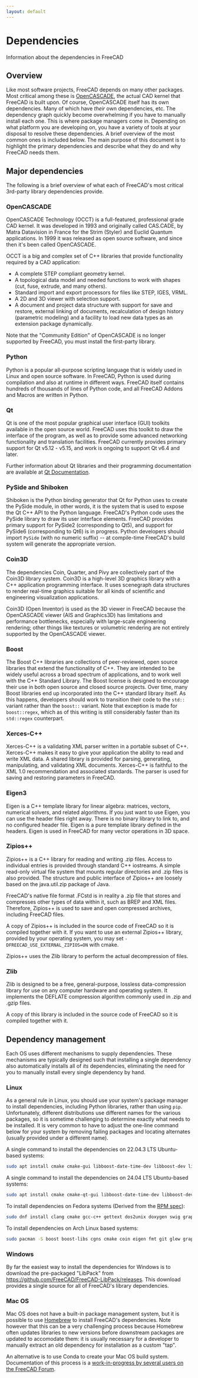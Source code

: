 ```yaml
---
layout: default
---
```


# Dependencies

Information about the dependencies in FreeCAD

## Overview

Like most software projects, FreeCAD depends on many other packages. Most critical among these is [OpenCASCADE](https://www.opencascade.com/),
the actual CAD kernel that FreeCAD is built upon. Of course, OpenCASCADE itself has its own dependencies. Many of which have *their* own
dependencies, etc. The dependency graph quickly become overwhelming if you have to manually install each one. This is where package managers come
in. Depending on what platform you are developing on, you have a variety of tools at your disposal to resolve these dependencies. A brief overview
of the most common ones is included below. The main purpose of this document is to highlight the primary dependencies and describe what they do and
why FreeCAD needs them.

## Major dependencies

The following is a brief overview of what each of FreeCAD's most critical 3rd-party library dependencies provide.

### OpenCASCADE

OpenCASCADE Technology (OCCT) is a full-featured, professional grade CAD kernel. It was developed in 1993 and originally called
CAS.CADE, by Matra Datavision in France for the Strim (Styler) and Euclid Quantum applications. In 1999 it was released as open
source software, and since then it's been called OpenCASCADE.

OCCT is a big and complex set of C++ libraries that provide functionality required by a CAD application:
* A complete STEP compliant geometry kernel.
* A topological data model and needed functions to work with shapes (cut, fuse, extrude, and many others).
* Standard import and export processors for files like STEP, IGES, VRML.
* A 2D and 3D viewer with selection support.
* A document and project data structure with support for save and restore, external linking of documents, recalculation of design history (parametric modeling) and a facility to load new data types as an extension package dynamically.

Note that the "Community Edition" of OpenCASCADE is no longer supported by FreeCAD, you must install the first-party library.

### Python

Python is a popular all-purpose scripting language that is widely used in Linux and open source software.
In FreeCAD, Python is used during compilation and also at runtime in different ways. FreeCAD itself contains
hundreds of thousands of lines of Python code, and all FreeCAD Addons and Macros are written in Python.

### Qt

Qt is one of the most popular graphical user interface (GUI) toolkits available in the open source world.
FreeCAD uses this toolkit to draw the interface of the program, as well as to provide some advanced networking functionality
and translation facilities. FreeCAD currently provides primary support for Qt v5.12 - v5.15, and work is ongoing to support Qt v6.4 and
later.

Further information about Qt libraries and their programming documentation are available at [Qt Documentation](https://doc.qt.io/).

### PySide and Shiboken

Shiboken is the Python binding generator that Qt for Python uses to create the PySide module, in other words, it is the system that
is used to expose the Qt C++ API to the Python language. FreeCAD's Python code uses the PySide library to draw its user interface elements.
FreeCAD provides primary support for PySide2 (corresponding to Qt5), and support for PySide6 (corresponding to Qt6) is in progress.
Python developers should import `PySide` (with no numeric suffix) -- at compile-time FreeCAD's build system will generate the appropriate
version.

### Coin3D

The dependencies Coin, Quarter, and Pivy are collectively part of the Coin3D library system. Coin3D is a high-level 3D graphics library
with a C++ application programming interface. It uses scenegraph data structures to render real-time graphics suitable for all kinds
of scientific and engineering visualization applications.

Coin3D (Open Inventor) is used as the 3D viewer in FreeCAD because the OpenCASCADE viewer (AIS and Graphics3D) has limitations and performance
bottlenecks, especially with large-scale engineering rendering; other things like textures or volumetric rendering are not entirely supported
by the OpenCASCADE viewer.

### Boost

The Boost C++ libraries are collections of peer-reviewed, open source libraries that extend the functionality of C++. They are intended to
be widely useful across a broad spectrum of applications, and to work well with the C++ Standard Library. The Boost license is designed
to encourage their use in both open source and closed source projects. Over time, many Boost libraries end up incorporated into the C++ standard
library itself. As this happens, developers should work to transition their code to the `std::` variant rather than the `boost::` variant. Note
that exception is made for `boost::regex`, which as of this writing is still considerably faster than its `std::regex` counterpart.

### Xerces-C++

Xerces-C++ is a validating XML parser written in a portable subset of C++. Xerces-C++ makes it easy to give your application the ability to
read and write XML data. A shared library is provided for parsing, generating, manipulating, and validating XML documents. Xerces-C++ is
faithful to the XML 1.0 recommendation and associated standards. The parser is used for saving and restoring parameters in FreeCAD.

### Eigen3

Eigen is a C++ template library for linear algebra: matrices, vectors, numerical solvers, and related algorithms. If you just want to use Eigen,
you can use the header files right away. There is no binary library to link to, and no configured header file. Eigen is a pure template library
defined in the headers. Eigen is used in FreeCAD for many vector operations in 3D space.

### Zipios++

Zipios++ is a C++ library for reading and writing .zip files. Access to individual entries is provided through standard C++ iostreams. A
simple read-only virtual file system that mounts regular directories and .zip files is also provided. The structure and public interface
of Zipios++ are loosely based on the java.util.zip package of Java.

FreeCAD's native file format .FCstd is in reality a .zip file that stores and compresses other types of data within it, such as BREP
and XML files. Therefore, Zipios++ is used to save and open compressed archives, including FreeCAD files.

A copy of Zipios++ is included in the source code of FreeCAD so it is compiled together with it. If you want to use an external Zipios++
library, provided by your operating system, you may set `-DFREECAD_USE_EXTERNAL_ZIPIOS=ON` with cmake.

Zipios++ uses the Zlib library to perform the actual decompression of files.

### Zlib

Zlib is designed to be a free, general-purpose, lossless data-compression library for use on any computer hardware and operating system.
It implements the DEFLATE compression algorithm commonly used in .zip and .gzip files.

A copy of this library is included in the source code of FreeCAD so it is compiled together with it.

## Dependency management

Each OS uses different mechanisms to supply dependencies. These mechanisms are typically designed such that installing a single dependency
also automatically installs all of *its* dependencies, eliminating the need for you to manually install every single dependency by hand.

### Linux

As a general rule in Linux, you should use your system's package manager to install dependencies, including Python libraries, rather than using `pip`.
Unfortunately, different distributions use different names for the various packages, so it is sometime challenging to determine exactly what needs
to be installed. It is very common to have to adjust the one-line command below for your system by removing failing packages and locating alternates
(usually provided under a different name).

A single command to install the dependencies on 22.04.3 LTS Ubuntu-based systems:
```sh
sudo apt install cmake cmake-gui libboost-date-time-dev libboost-dev libboost-filesystem-dev libboost-graph-dev libboost-iostreams-dev libboost-program-options-dev libboost-python-dev libboost-regex-dev libboost-serialization-dev libboost-thread-dev libcoin-dev libeigen3-dev libgts-bin libgts-dev libkdtree++-dev libmedc-dev libocct-data-exchange-dev libocct-ocaf-dev libocct-visualization-dev libopencv-dev libproj-dev libpyside2-dev libqt5opengl5-dev libqt5svg5-dev qtwebengine5-dev libqt5x11extras5-dev libqt5xmlpatterns5-dev libshiboken2-dev libspnav-dev libvtk7-dev libx11-dev libxerces-c-dev libzipios++-dev occt-draw pyside2-tools python3-dev python3-matplotlib python3-packaging python3-pivy python3-ply python3-pyside2.qtcore python3-pyside2.qtgui python3-pyside2.qtsvg python3-pyside2.qtwidgets python3-pyside2.qtnetwork python3-pyside2.qtwebengine python3-pyside2.qtwebenginecore python3-pyside2.qtwebenginewidgets python3-pyside2.qtwebchannel python3-markdown python3-git qtbase5-dev qttools5-dev swig libyaml-cpp-dev
```
A single command to install the dependencies on 24.04 LTS Ubuntu-based systems:
```sh
sudo apt install cmake cmake-qt-gui libboost-date-time-dev libboost-dev libboost-filesystem-dev libboost-graph-dev libboost-iostreams-dev libboost-program-options-dev libboost-python-dev libboost-regex-dev libboost-serialization-dev libboost-thread-dev libcoin-dev libeigen3-dev libgts-bin libgts-dev libkdtree++-dev libmedc-dev libocct-data-exchange-dev libocct-ocaf-dev libocct-visualization-dev libopencv-dev libproj-dev libpyside2-dev libqt5opengl5-dev libqt5svg5-dev qtwebengine5-dev libqt5x11extras5-dev libqt5xmlpatterns5-dev libshiboken2-dev libspnav-dev libvtk9-dev libx11-dev libxerces-c-dev libzipios++-dev occt-draw pyside2-tools python3-dev python3-matplotlib python3-packaging python3-pivy python3-ply python3-pyside2.qtcore python3-pyside2.qtgui python3-pyside2.qtsvg python3-pyside2.qtwidgets python3-pyside2.qtnetwork python3-pyside2.qtwebengine python3-pyside2.qtwebenginecore python3-pyside2.qtwebenginewidgets python3-pyside2.qtwebchannel python3-markdown python3-git qtbase5-dev qttools5-dev swig libyaml-cpp-dev
```
To install dependencies on Fedora systems (Derived from the [RPM spec](https://src.fedoraproject.org/rpms/freecad)):
```sh
sudo dnf install clang cmake gcc-c++ gettext dos2unix doxygen swig graphviz gcc-gfortran desktop-file-utils freeimage-devel libXmu-devel mesa-libGL-devel mesa-libGLU-devel libglvnd-devel opencascade-devel Coin4-devel python3-devel python3-matplotlib python3-pivy boost-devel eigen3-devel tbb-devel qt5-qtbase-devel qt5-qtsvg-devel qt5-qtxmlpatterns-devel qt5-qttools-devel qt5-qttools-static qt5-qtwebengine-devel xerces-c xerces-c-devel libspnav-devel python3-shiboken2-devel python3-pyside2-devel pyside2-tools smesh-devel zipios++-devel python3-pycxx-devel libicu-devel vtk-devel med-devel libkdtree++-devel libappstream-glib python3-pivy python3-matplotlib python3-collada python3-pyside2 qt5-assistant
```
To install dependencies on Arch Linux based systems:
```sh
sudo pacman -S boost boost-libs cgns cmake coin eigen fmt git glew graphviz jsoncpp libharu liblas libspnav med-openmpi netcdf ninja nlohmann-json openmpi openvdb opencascade openvr ospray pdal pugixml pyside2 pyside2-tools python-gitpython python-markdown python-matplotlib python-mpi4py python-pip python-pivy python-ply python-shiboken2 python-yaml qt5-svg qt5-tools qt5-webengine qt5-x11extras qt5-xmlpatterns shiboken2 swig utf8cpp verdict xerces-c
```

### Windows

By far the easiest way to install the dependencies for Windows is to download the pre-packaged "LibPack" from https://github.com/FreeCAD/FreeCAD-LibPack/releases. This
download provides a single source for all of FreeCAD's library dependencies.

### Mac OS

Mac OS does not have a built-in package management system, but it is possible to use [Homebrew](https://brew.sh) to install FreeCAD's dependencies. Note however that
this can be a very challenging process because Homebrew often updates libraries to new versions before downstream packages are updated to accomodate them:
it is usually necessary for a developer to manually extract an old dependency for installation as a custom "tap".

An alternative is to use Conda to create your Mac OS build system. Documentation of this process is a [work-in-progress by several users on the FreeCAD Forum](https://forum.freecad.org/viewtopic.php?t=70038).
